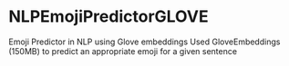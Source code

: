 # NLPEmojiPredictorGLOVE
Emoji Predictor in NLP using Glove embeddings
Used GloveEmbeddings (150MB) to predict an appropriate emoji for a given sentence 
